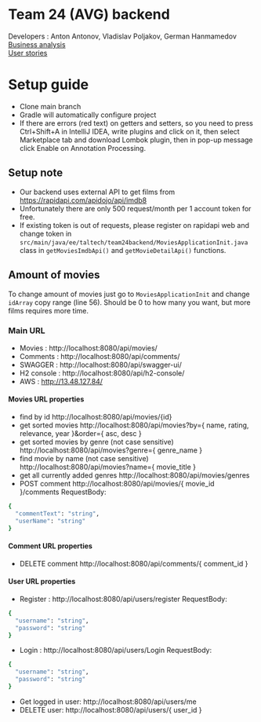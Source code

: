 # Team 24 (AVG) backend
Developers : Anton Antonov, Vladislav Poljakov, German Hanmamedov  
[Business analysis](https://gitlab.cs.ttu.ee/gehanm/iti0203-2020-team24-back/-/wikis/Business-analysis)  
[User stories](https://gitlab.cs.ttu.ee/gehanm/iti0203-2020-team24-back/-/wikis/User-stories)

# Setup guide
- Clone main branch
- Gradle will automatically configure project
- If there are errors (red text) on getters and setters, so you need to press Ctrl+Shift+A in IntelliJ IDEA, write plugins and click on it, then select Marketplace tab and download Lombok plugin, then in pop-up message click Enable on Annotation Processing.

## Setup note
- Our backend uses external API to get films from https://rapidapi.com/apidojo/api/imdb8
- Unfortunately there are only 500 request/month per 1 account token for free.
- If existing token is out of requests, please register on rapidapi web and change token in ```src/main/java/ee/taltech/team24backend/MoviesApplicationInit.java``` class in ```getMoviesImdbApi()``` and ```getMovieDetailApi()``` functions.

## Amount of movies
To change amount of movies just go to ```MoviesApplicationInit``` and change ```idArray``` copy range (line 56). Should be 0 to how many you want, but more films requires more time.

### Main URL
- Movies : http://localhost:8080/api/movies/
- Comments : http://localhost:8080/api/comments/
- SWAGGER : http://localhost:8080/api/swagger-ui/
- H2 console : http://localhost:8080/api/h2-console/
- AWS : http://13.48.127.84/

#### Movies URL properties 
- find by id http://localhost:8080/api/movies/{id}
- get sorted movies http://localhost:8080/api/movies?by={ name, rating, relevance, year }&order={ asc, desc }
- get sorted movies by genre (not case sensitive) http://localhost:8080/api/movies?genre={ genre_name }
- find movie by name (not case sensitive) http://localhost:8080/api/movies?name={ movie_title }
- get all currently added genres http://localhost:8080/api/movies/genres
- POST comment http://localhost:8080/api/movies/{ movie_id }/comments
RequestBody:  
```sh
{
  "commentText": "string",
  "userName": "string"
}
```

#### Comment URL properties
- DELETE comment http://localhost:8080/api/comments/{ comment_id }  

#### User URL properties
- Register : http://localhost:8080/api/users/register
RequestBody:  
```sh
{
  "username": "string",
  "password": "string"
}
```
- Login : http://localhost:8080/api/users/Login
RequestBody:  
```sh
{
  "username": "string",
  "password": "string"
}
```
- Get logged in user: http://localhost:8080/api/users/me
- DELETE user: http://localhost:8080/api/users/{ user_id }


